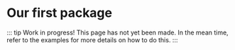 # Our first package

::: tip Work in progress!
This page has not yet been made. In the mean time, refer to the examples for more details on how to do this.
:::

